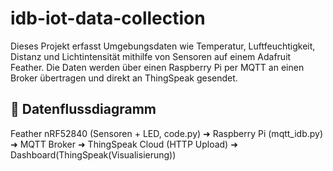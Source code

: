 # idb-iot-data-collection
Dieses Projekt erfasst Umgebungsdaten wie Temperatur, Luftfeuchtigkeit, Distanz und Lichtintensität mithilfe von Sensoren auf einem Adafruit Feather. Die Daten werden über einen Raspberry Pi per MQTT an einen Broker übertragen und direkt  an ThingSpeak gesendet.

## 🔁 Datenflussdiagramm

Feather nRF52840 (Sensoren + LED, code.py)
   ➜  Raspberry Pi (mqtt_idb.py)
   ➜  MQTT Broker
   ➜  ThingSpeak Cloud (HTTP Upload)
   ➜  Dashboard(ThingSpeak(Visualisierung))

